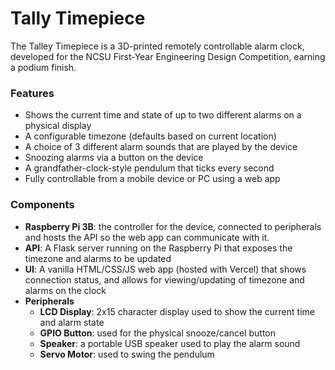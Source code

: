 # Tally Timepiece

The Talley Timepiece is a 3D-printed remotely controllable alarm clock, developed for the NCSU First-Year Engineering Design Competition, earning a podium finish.

### Features
- Shows the current time and state of up to two different alarms on a physical display
- A configurable timezone (defaults based on current location)
- A choice of 3 different alarm sounds that are played by the device
- Snoozing alarms via a button on the device
- A grandfather-clock-style pendulum that ticks every second
- Fully controllable from a mobile device or PC using a web app

### Components

- **Raspberry Pi 3B**: the controller for the device, connected to peripherals and hosts the API so the web app can communicate with it.
- **API**: A Flask server running on the Raspberry Pi that exposes the timezone and alarms to be updated
- **UI**: A vanilla HTML/CSS/JS web app (hosted with Vercel) that shows connection status, and allows for viewing/updating of timezone and alarms on the clock
- **Peripherals**
    - **LCD Display**: 2x15 character display used to show the current time and alarm state
    - **GPIO Button**: used for the physical snooze/cancel button
    - **Speaker**: a portable USB speaker used to play the alarm sound
    - **Servo Motor**: used to swing the pendulum
